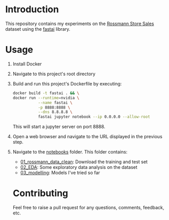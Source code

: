 # Introduction

This repository contains my experiments on the [Rossmann Store Sales](https://www.kaggle.com/c/rossmann-store-sales/data) dataset
using the [fastai](https://github.com/fastai/fastai) library.

# Usage

1. Install Docker

2. Navigate to this project's root directory

3. Build and run this project's Dockerfile by executing:
    
    ```bash
    docker build -t fastai . && \
    docker run --runtime=nvidia \
               --name fastai \
               -p 8888:8888 \
               --dns 8.8.8.8 \
               fastai jupyter notebook --ip 0.0.0.0 --allow-root
    ```
      This will start a jupyter server on port 8888.
      
4. Open a web browser and navigate to the URL displayed in the previous step.

5. Navigate to the [notebooks](/notebooks) folder. This folder contains:
    * [01_rossmann_data_clean](/notebooks/01_rossman_data_clean.ipynb): Download the training and test set
    * [02_EDA](/notebooks/02_EDA.ipynb): Some exploratory data analysis on the dataset
    * [03_modelling](/notebooks/03_modelling.ipynb): Models I've tried so far
    
    # Contributing
    Feel free to raise a pull request for any questions, comments, feedback, etc.